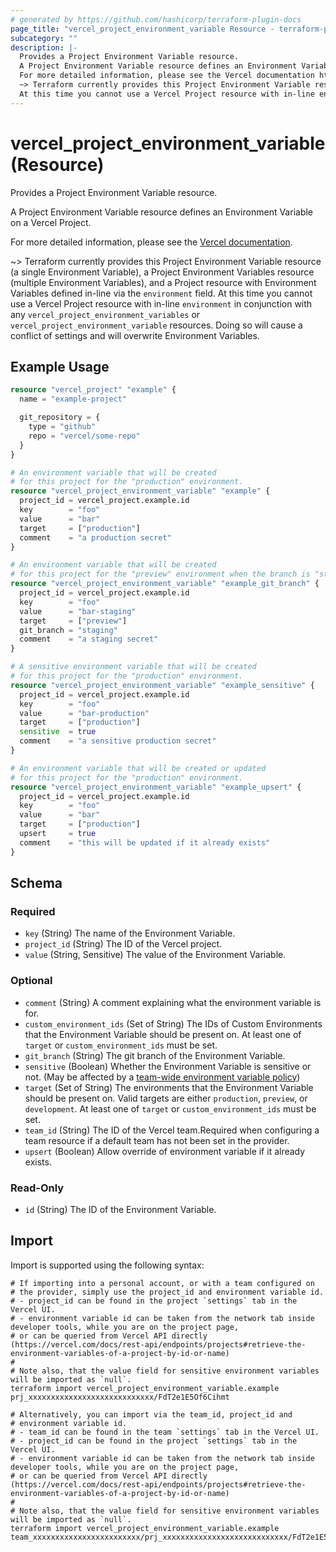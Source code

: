 ```yaml
---
# generated by https://github.com/hashicorp/terraform-plugin-docs
page_title: "vercel_project_environment_variable Resource - terraform-provider-vercel"
subcategory: ""
description: |-
  Provides a Project Environment Variable resource.
  A Project Environment Variable resource defines an Environment Variable on a Vercel Project.
  For more detailed information, please see the Vercel documentation https://vercel.com/docs/concepts/projects/environment-variables.
  ~> Terraform currently provides this Project Environment Variable resource (a single Environment Variable), a Project Environment Variables resource (multiple Environment Variables), and a Project resource with Environment Variables defined in-line via the environment field.
  At this time you cannot use a Vercel Project resource with in-line environment in conjunction with any vercel_project_environment_variables or vercel_project_environment_variable resources. Doing so will cause a conflict of settings and will overwrite Environment Variables.
---
```


# vercel_project_environment_variable (Resource)

Provides a Project Environment Variable resource.

A Project Environment Variable resource defines an Environment Variable on a Vercel Project.

For more detailed information, please see the [Vercel documentation](https://vercel.com/docs/concepts/projects/environment-variables).

~> Terraform currently provides this Project Environment Variable resource (a single Environment Variable), a Project Environment Variables resource (multiple Environment Variables), and a Project resource with Environment Variables defined in-line via the `environment` field.
At this time you cannot use a Vercel Project resource with in-line `environment` in conjunction with any `vercel_project_environment_variables` or `vercel_project_environment_variable` resources. Doing so will cause a conflict of settings and will overwrite Environment Variables.

## Example Usage

```terraform
resource "vercel_project" "example" {
  name = "example-project"

  git_repository = {
    type = "github"
    repo = "vercel/some-repo"
  }
}

# An environment variable that will be created
# for this project for the "production" environment.
resource "vercel_project_environment_variable" "example" {
  project_id = vercel_project.example.id
  key        = "foo"
  value      = "bar"
  target     = ["production"]
  comment    = "a production secret"
}

# An environment variable that will be created
# for this project for the "preview" environment when the branch is "staging".
resource "vercel_project_environment_variable" "example_git_branch" {
  project_id = vercel_project.example.id
  key        = "foo"
  value      = "bar-staging"
  target     = ["preview"]
  git_branch = "staging"
  comment    = "a staging secret"
}

# A sensitive environment variable that will be created
# for this project for the "production" environment.
resource "vercel_project_environment_variable" "example_sensitive" {
  project_id = vercel_project.example.id
  key        = "foo"
  value      = "bar-production"
  target     = ["production"]
  sensitive  = true
  comment    = "a sensitive production secret"
}

# An environment variable that will be created or updated
# for this project for the "production" environment.
resource "vercel_project_environment_variable" "example_upsert" {
  project_id = vercel_project.example.id
  key        = "foo"
  value      = "bar"
  target     = ["production"]
  upsert     = true
  comment    = "this will be updated if it already exists"
}
```

<!-- schema generated by tfplugindocs -->
## Schema

### Required

- `key` (String) The name of the Environment Variable.
- `project_id` (String) The ID of the Vercel project.
- `value` (String, Sensitive) The value of the Environment Variable.

### Optional

- `comment` (String) A comment explaining what the environment variable is for.
- `custom_environment_ids` (Set of String) The IDs of Custom Environments that the Environment Variable should be present on. At least one of `target` or `custom_environment_ids` must be set.
- `git_branch` (String) The git branch of the Environment Variable.
- `sensitive` (Boolean) Whether the Environment Variable is sensitive or not. (May be affected by a [team-wide environment variable policy](https://vercel.com/docs/projects/environment-variables/sensitive-environment-variables#environment-variables-policy))
- `target` (Set of String) The environments that the Environment Variable should be present on. Valid targets are either `production`, `preview`, or `development`. At least one of `target` or `custom_environment_ids` must be set.
- `team_id` (String) The ID of the Vercel team.Required when configuring a team resource if a default team has not been set in the provider.
- `upsert` (Boolean) Allow override of environment variable if it already exists.

### Read-Only

- `id` (String) The ID of the Environment Variable.

## Import

Import is supported using the following syntax:

```shell
# If importing into a personal account, or with a team configured on
# the provider, simply use the project_id and environment variable id.
# - project_id can be found in the project `settings` tab in the Vercel UI.
# - environment variable id can be taken from the network tab inside developer tools, while you are on the project page,
# or can be queried from Vercel API directly (https://vercel.com/docs/rest-api/endpoints/projects#retrieve-the-environment-variables-of-a-project-by-id-or-name)
#
# Note also, that the value field for sensitive environment variables will be imported as `null`.
terraform import vercel_project_environment_variable.example prj_xxxxxxxxxxxxxxxxxxxxxxxxxxxx/FdT2e1E5Of6Cihmt

# Alternatively, you can import via the team_id, project_id and
# environment variable id.
# - team_id can be found in the team `settings` tab in the Vercel UI.
# - project_id can be found in the project `settings` tab in the Vercel UI.
# - environment variable id can be taken from the network tab inside developer tools, while you are on the project page,
# or can be queried from Vercel API directly (https://vercel.com/docs/rest-api/endpoints/projects#retrieve-the-environment-variables-of-a-project-by-id-or-name)
#
# Note also, that the value field for sensitive environment variables will be imported as `null`.
terraform import vercel_project_environment_variable.example team_xxxxxxxxxxxxxxxxxxxxxxxx/prj_xxxxxxxxxxxxxxxxxxxxxxxxxxxx/FdT2e1E5Of6Cihmt
```
